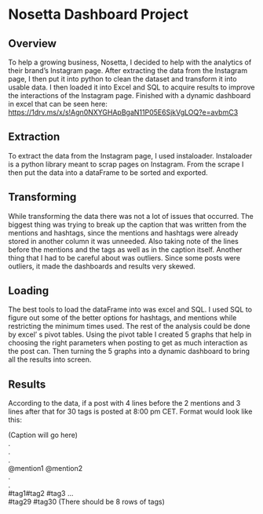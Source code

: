 # Nosetta Dashboard Project

## Overview
To help a growing business, Nosetta, I decided to help with the analytics of their brand’s Instagram page. After extracting the data from the Instagram page, I then put it into python to clean the dataset and transform it into usable data. I then loaded it into Excel and SQL to acquire results to improve the interactions of the Instagram page. Finished with a dynamic dashboard in excel that can be seen here: https://1drv.ms/x/s!Agn0NXYGHApBgaN11P05E6SjkVgLOQ?e=avbmC3
## Extraction
To extract the data from the Instagram page, I used instaloader. Instaloader is a python library meant to scrap pages on Instagram. From the scrape I then put the data into a dataFrame to be sorted and exported.
## Transforming
While transforming the data there was not a lot of issues that occurred. The biggest thing was trying to break up the caption that was written from the mentions and hashtags, since the mentions and hashtags were already stored in another column it was unneeded. Also taking note of the lines before the mentions and the tags as well as in the caption itself. Another thing that I had to be careful about was outliers. Since some posts were outliers, it made the dashboards and results very skewed.
## Loading
The best tools to load the dataFrame into was excel and SQL. I used SQL to figure out some of the better options for hashtags, and mentions while restricting the minimum times used. The rest of the analysis could be done by excel’ s pivot tables. Using the pivot table I created 5 graphs that help in choosing the right parameters when posting to get as much interaction as the post can. Then turning the 5 graphs into a dynamic dashboard to bring all the results into screen.
## Results
According to the data, if a post with 4 lines before the 2 mentions and 3 lines after that for 30 tags is posted at 8:00 pm CET. Format would look like this:
  
(Caption will go here)  
.  
.  
.  
@mention1 @mention2  
.  
.  
#tag1#tag2 #tag3 …  
#tag29 #tag30 (There should be 8 rows of tags)  

